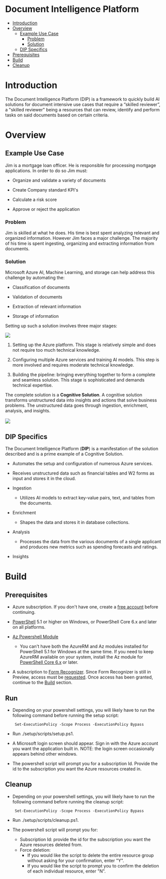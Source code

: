 # Document Intelligence Platform

* [Introduction](#introduction)
* [Overview](#overview)
  * [Example Use Case](#example-use-case)
    * [Problem](#problem)
    * [Solution](#solution)
  * [DIP Specifics](#solution-specifics)
* [Prerequisites](#prerequisites)
* [Build](#build)
* [Cleanup](#cleanup)

# Introduction 

The Document Intelligence Platform  (DIP) is a framework to quickly build AI solutions for document intensive use cases that require a “skilled reviewer”, a "skilled reviewer" being a resources that can review, identify and perform tasks on said documents based on certain criteria.

# Overview

## Example Use Case

Jim is a mortgage loan officer. He is responsible for processing mortgage applications.
In order to do so Jim must:

* Organize and validate a variety of documents

* Create Company standard KPI's

* Calculate a risk score

* Approve or reject the application

### Problem

Jim is skilled at what he does. His time is best spent analyzing relevant and organized information. However Jim faces a major challenge. The majority of his time is spent ingesting, organizing and extracting information from documents.

### Solution

Microsoft Azure AI, Machine Learning, and storage can help address this challenge by automating the:

* Classification of documents

* Validation of documents

* Extraction of relevant information

* Storage of information

Setting up such a solution involves three major stages:

![](./images/flowchart.png)

1. Setting up the Azure platform. This stage is relatively simple and does not require too much technical knowledge.

2. Configuring multiple Azure services and training AI models. This step is more involved and requires moderate technical knowledge.

3. Building the pipeline: bringing everything together to form a complete and seamless solution. This stage is sophisticated and demands technical expertise.

The complete solution is a **Cognitive Solution**. A cognitive solution transforms unstructured data into insights and actions that solve business problems. The unstructured data goes through ingestion, enrichment, analysis, and insights.
<br>  
![](./images/orchestration-engine.png)
<br>


## DIP Specifics

The Document Intelligence Platform (**DIP**) is a manifestation of the solution described and is a prime example of a Cognitive Solution.

* Automates the setup and configuration of numerous Azure services.

* Receives unstructured data such as financial tables and W2 forms as input and stores it in the cloud.

* Ingestion
  * Utilizes AI models to extract key-value pairs, text, and tables from the documents.
* Enrichment
  * Shapes the data and stores it in database collections.
* Analysis
  * Processes the data from the various documents of a single applicant and produces new metrics such as spending forecasts and ratings.
* Insights

# Build

## Prerequisites

* Azure subscription. If you don't have one, create a [free account](https://azure.microsoft.com/en-us/free/?WT.mc_id=A261C142F) before continuing.

* [PowerShell](https://docs.microsoft.com/en-us/powershell/scripting/install/installing-powershell?view=powershell-6) 5.1 or higher on Windows, or PowerShell Core 6.x and later on all platforms.

* [Az Powershell Module](https://docs.microsoft.com/en-us/powershell/azure/install-az-ps?view=azps-2.4.0)
  * You can't have both the AzureRM and Az modules installed for PowerShell 5.1 for Windows at the same time. If you need to keep AzureRM available on your system, install the Az module for [PowerShell Core 6.x](https://docs.microsoft.com/en-us/powershell/scripting/install/installing-powershell-core-on-windows?view=powershell-6) or later.

* A subscription to [Form Recognizer](https://azure.microsoft.com/en-us/services/cognitive-services/form-recognizer/). Since Form Recognizer is still in Preview, access must be [requested](https://forms.office.com/Pages/ResponsePage.aspx?id=v4j5cvGGr0GRqy180BHbRyj5DlT4gqZKgEsfbkRQK5xUMjZVRU02S1k4RUdLWjdKUkNRQVRRTDg1NC4u). Once access has been granted, continue to the [Build](#build) section.

## Run

* Depending on your powershell settings, you will likely have to run the following command before running the setup script:

       Set-ExecutionPolicy -Scope Process -ExecutionPolicy Bypass

* Run ./setup/scripts/setup.ps1.

* A Microsoft login screen should appear. Sign in with the Azure account you want the application built in. NOTE: the login screen occasionally appears behind other windows.
  
* The powershell script will prompt you for a subscription Id. Provide the id to the subscription you want the Azure resources created in.

## Cleanup

* Depending on your powershell settings, you will likely have to run the following command before running the cleanup script:

       Set-ExecutionPolicy -Scope Process -ExecutionPolicy Bypass

* Run ./setup/scripts/cleanup.ps1.

* The powershell script will prompt you for:
  * Subscription Id: provide the id for the subscription you want the Azure resources deleted from.  
  * Force deletion:
    * If you would like the script to delete the entire resource group without asking for your confirmation, enter "Y".
    * If you would like the script to prompt you to confirm the deletion of each individual resource, enter "N".
